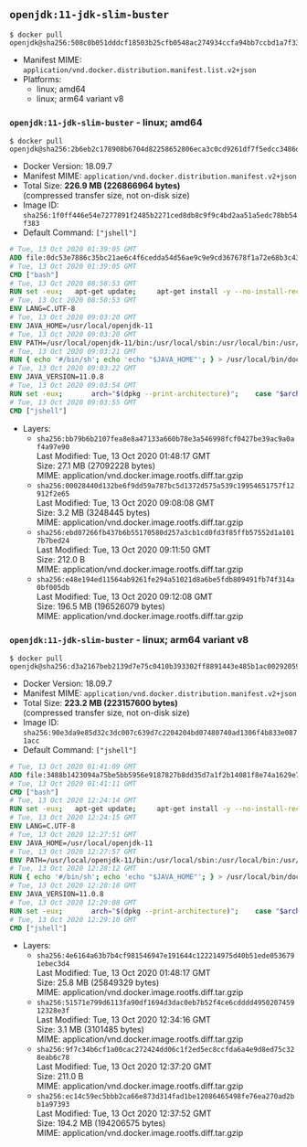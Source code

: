 ## `openjdk:11-jdk-slim-buster`

```console
$ docker pull openjdk@sha256:508c0b051dddcf18503b25cfb0548ac274934ccfa94bb7ccbd1a7f3365ff91da
```

-	Manifest MIME: `application/vnd.docker.distribution.manifest.list.v2+json`
-	Platforms:
	-	linux; amd64
	-	linux; arm64 variant v8

### `openjdk:11-jdk-slim-buster` - linux; amd64

```console
$ docker pull openjdk@sha256:2b6eb2c178908b6704d82258652806eca3c0cd9261df7f5edcc3486d63bc6e60
```

-	Docker Version: 18.09.7
-	Manifest MIME: `application/vnd.docker.distribution.manifest.v2+json`
-	Total Size: **226.9 MB (226866964 bytes)**  
	(compressed transfer size, not on-disk size)
-	Image ID: `sha256:1f0ff446e54e7277891f2485b2271ced8db8c9f9c4bd2aa51a5edc78bb54f383`
-	Default Command: `["jshell"]`

```dockerfile
# Tue, 13 Oct 2020 01:39:05 GMT
ADD file:0dc53e7886c35bc21ae6c4f6cedda54d56ae9c9e9cd367678f1a72e68b3c43d4 in / 
# Tue, 13 Oct 2020 01:39:05 GMT
CMD ["bash"]
# Tue, 13 Oct 2020 08:58:53 GMT
RUN set -eux; 	apt-get update; 	apt-get install -y --no-install-recommends 		ca-certificates p11-kit 	; 	rm -rf /var/lib/apt/lists/*
# Tue, 13 Oct 2020 08:58:53 GMT
ENV LANG=C.UTF-8
# Tue, 13 Oct 2020 09:03:20 GMT
ENV JAVA_HOME=/usr/local/openjdk-11
# Tue, 13 Oct 2020 09:03:20 GMT
ENV PATH=/usr/local/openjdk-11/bin:/usr/local/sbin:/usr/local/bin:/usr/sbin:/usr/bin:/sbin:/bin
# Tue, 13 Oct 2020 09:03:21 GMT
RUN { echo '#/bin/sh'; echo 'echo "$JAVA_HOME"'; } > /usr/local/bin/docker-java-home && chmod +x /usr/local/bin/docker-java-home && [ "$JAVA_HOME" = "$(docker-java-home)" ]
# Tue, 13 Oct 2020 09:03:22 GMT
ENV JAVA_VERSION=11.0.8
# Tue, 13 Oct 2020 09:03:54 GMT
RUN set -eux; 		arch="$(dpkg --print-architecture)"; 	case "$arch" in 		arm64 | aarch64) downloadUrl=https://github.com/AdoptOpenJDK/openjdk11-upstream-binaries/releases/download/jdk-11.0.8%2B10/OpenJDK11U-jdk_aarch64_linux_11.0.8_10.tar.gz ;; 		amd64 | i386:x86-64) downloadUrl=https://github.com/AdoptOpenJDK/openjdk11-upstream-binaries/releases/download/jdk-11.0.8%2B10/OpenJDK11U-jdk_x64_linux_11.0.8_10.tar.gz ;; 		*) echo >&2 "error: unsupported architecture: '$arch'"; exit 1 ;; 	esac; 		savedAptMark="$(apt-mark showmanual)"; 	apt-get update; 	apt-get install -y --no-install-recommends 		dirmngr 		gnupg 		wget 	; 	rm -rf /var/lib/apt/lists/*; 		wget -O openjdk.tgz.asc "$downloadUrl.sign"; 	wget -O openjdk.tgz "$downloadUrl" --progress=dot:giga; 		export GNUPGHOME="$(mktemp -d)"; 	gpg --batch --keyserver ha.pool.sks-keyservers.net --keyserver-options no-self-sigs-only --recv-keys CA5F11C6CE22644D42C6AC4492EF8D39DC13168F; 	gpg --batch --keyserver ha.pool.sks-keyservers.net --recv-keys EAC843EBD3EFDB98CC772FADA5CD6035332FA671; 	gpg --batch --list-sigs --keyid-format 0xLONG CA5F11C6CE22644D42C6AC4492EF8D39DC13168F 		| tee /dev/stderr 		| grep '0xA5CD6035332FA671' 		| grep 'Andrew Haley'; 	gpg --batch --verify openjdk.tgz.asc openjdk.tgz; 	gpgconf --kill all; 	rm -rf "$GNUPGHOME"; 		mkdir -p "$JAVA_HOME"; 	tar --extract 		--file openjdk.tgz 		--directory "$JAVA_HOME" 		--strip-components 1 		--no-same-owner 	; 	rm openjdk.tgz*; 			apt-mark auto '.*' > /dev/null; 	[ -z "$savedAptMark" ] || apt-mark manual $savedAptMark > /dev/null; 	apt-get purge -y --auto-remove -o APT::AutoRemove::RecommendsImportant=false; 		{ 		echo '#!/usr/bin/env bash'; 		echo 'set -Eeuo pipefail'; 		echo 'if ! [ -d "$JAVA_HOME" ]; then echo >&2 "error: missing JAVA_HOME environment variable"; exit 1; fi'; 		echo 'cacertsFile=; for f in "$JAVA_HOME/lib/security/cacerts" "$JAVA_HOME/jre/lib/security/cacerts"; do if [ -e "$f" ]; then cacertsFile="$f"; break; fi; done'; 		echo 'if [ -z "$cacertsFile" ] || ! [ -f "$cacertsFile" ]; then echo >&2 "error: failed to find cacerts file in $JAVA_HOME"; exit 1; fi'; 		echo 'trust extract --overwrite --format=java-cacerts --filter=ca-anchors --purpose=server-auth "$cacertsFile"'; 	} > /etc/ca-certificates/update.d/docker-openjdk; 	chmod +x /etc/ca-certificates/update.d/docker-openjdk; 	/etc/ca-certificates/update.d/docker-openjdk; 		find "$JAVA_HOME/lib" -name '*.so' -exec dirname '{}' ';' | sort -u > /etc/ld.so.conf.d/docker-openjdk.conf; 	ldconfig; 		fileEncoding="$(echo 'System.out.println(System.getProperty("file.encoding"))' | jshell -s -)"; [ "$fileEncoding" = 'UTF-8' ]; rm -rf ~/.java; 	javac --version; 	java --version
# Tue, 13 Oct 2020 09:03:55 GMT
CMD ["jshell"]
```

-	Layers:
	-	`sha256:bb79b6b2107fea8e8a47133a660b78e3a546998fcf0427be39ac9a0af4a97e90`  
		Last Modified: Tue, 13 Oct 2020 01:48:17 GMT  
		Size: 27.1 MB (27092228 bytes)  
		MIME: application/vnd.docker.image.rootfs.diff.tar.gzip
	-	`sha256:00028440d132be6f9dd59a787bc5d1372d575a539c19954651757f12912f2e65`  
		Last Modified: Tue, 13 Oct 2020 09:08:08 GMT  
		Size: 3.2 MB (3248445 bytes)  
		MIME: application/vnd.docker.image.rootfs.diff.tar.gzip
	-	`sha256:ebd07266fb437b6b55170580d257a3cb1cd0fd3f85ffb57552d1a1017b7bed24`  
		Last Modified: Tue, 13 Oct 2020 09:11:50 GMT  
		Size: 212.0 B  
		MIME: application/vnd.docker.image.rootfs.diff.tar.gzip
	-	`sha256:e48e194ed11564ab9261fe294a51021d8a6be5fdb809491fb74f314a0bf005db`  
		Last Modified: Tue, 13 Oct 2020 09:12:08 GMT  
		Size: 196.5 MB (196526079 bytes)  
		MIME: application/vnd.docker.image.rootfs.diff.tar.gzip

### `openjdk:11-jdk-slim-buster` - linux; arm64 variant v8

```console
$ docker pull openjdk@sha256:d3a2167beb2139d7e75c0410b393302ff8891443e485b1ac00292059cdb65a96
```

-	Docker Version: 18.09.7
-	Manifest MIME: `application/vnd.docker.distribution.manifest.v2+json`
-	Total Size: **223.2 MB (223157600 bytes)**  
	(compressed transfer size, not on-disk size)
-	Image ID: `sha256:90e3da9e85d32c3dc007c639d7c2204204bd07480740ad1306f4b833e0871acc`
-	Default Command: `["jshell"]`

```dockerfile
# Tue, 13 Oct 2020 01:41:09 GMT
ADD file:3488b1423094a75be5bb5956e9187827b8dd35d7a1f2b14081f8e74a1629e7d0 in / 
# Tue, 13 Oct 2020 01:41:11 GMT
CMD ["bash"]
# Tue, 13 Oct 2020 12:24:14 GMT
RUN set -eux; 	apt-get update; 	apt-get install -y --no-install-recommends 		ca-certificates p11-kit 	; 	rm -rf /var/lib/apt/lists/*
# Tue, 13 Oct 2020 12:24:15 GMT
ENV LANG=C.UTF-8
# Tue, 13 Oct 2020 12:27:51 GMT
ENV JAVA_HOME=/usr/local/openjdk-11
# Tue, 13 Oct 2020 12:27:57 GMT
ENV PATH=/usr/local/openjdk-11/bin:/usr/local/sbin:/usr/local/bin:/usr/sbin:/usr/bin:/sbin:/bin
# Tue, 13 Oct 2020 12:28:12 GMT
RUN { echo '#/bin/sh'; echo 'echo "$JAVA_HOME"'; } > /usr/local/bin/docker-java-home && chmod +x /usr/local/bin/docker-java-home && [ "$JAVA_HOME" = "$(docker-java-home)" ]
# Tue, 13 Oct 2020 12:28:18 GMT
ENV JAVA_VERSION=11.0.8
# Tue, 13 Oct 2020 12:29:08 GMT
RUN set -eux; 		arch="$(dpkg --print-architecture)"; 	case "$arch" in 		arm64 | aarch64) downloadUrl=https://github.com/AdoptOpenJDK/openjdk11-upstream-binaries/releases/download/jdk-11.0.8%2B10/OpenJDK11U-jdk_aarch64_linux_11.0.8_10.tar.gz ;; 		amd64 | i386:x86-64) downloadUrl=https://github.com/AdoptOpenJDK/openjdk11-upstream-binaries/releases/download/jdk-11.0.8%2B10/OpenJDK11U-jdk_x64_linux_11.0.8_10.tar.gz ;; 		*) echo >&2 "error: unsupported architecture: '$arch'"; exit 1 ;; 	esac; 		savedAptMark="$(apt-mark showmanual)"; 	apt-get update; 	apt-get install -y --no-install-recommends 		dirmngr 		gnupg 		wget 	; 	rm -rf /var/lib/apt/lists/*; 		wget -O openjdk.tgz.asc "$downloadUrl.sign"; 	wget -O openjdk.tgz "$downloadUrl" --progress=dot:giga; 		export GNUPGHOME="$(mktemp -d)"; 	gpg --batch --keyserver ha.pool.sks-keyservers.net --keyserver-options no-self-sigs-only --recv-keys CA5F11C6CE22644D42C6AC4492EF8D39DC13168F; 	gpg --batch --keyserver ha.pool.sks-keyservers.net --recv-keys EAC843EBD3EFDB98CC772FADA5CD6035332FA671; 	gpg --batch --list-sigs --keyid-format 0xLONG CA5F11C6CE22644D42C6AC4492EF8D39DC13168F 		| tee /dev/stderr 		| grep '0xA5CD6035332FA671' 		| grep 'Andrew Haley'; 	gpg --batch --verify openjdk.tgz.asc openjdk.tgz; 	gpgconf --kill all; 	rm -rf "$GNUPGHOME"; 		mkdir -p "$JAVA_HOME"; 	tar --extract 		--file openjdk.tgz 		--directory "$JAVA_HOME" 		--strip-components 1 		--no-same-owner 	; 	rm openjdk.tgz*; 			apt-mark auto '.*' > /dev/null; 	[ -z "$savedAptMark" ] || apt-mark manual $savedAptMark > /dev/null; 	apt-get purge -y --auto-remove -o APT::AutoRemove::RecommendsImportant=false; 		{ 		echo '#!/usr/bin/env bash'; 		echo 'set -Eeuo pipefail'; 		echo 'if ! [ -d "$JAVA_HOME" ]; then echo >&2 "error: missing JAVA_HOME environment variable"; exit 1; fi'; 		echo 'cacertsFile=; for f in "$JAVA_HOME/lib/security/cacerts" "$JAVA_HOME/jre/lib/security/cacerts"; do if [ -e "$f" ]; then cacertsFile="$f"; break; fi; done'; 		echo 'if [ -z "$cacertsFile" ] || ! [ -f "$cacertsFile" ]; then echo >&2 "error: failed to find cacerts file in $JAVA_HOME"; exit 1; fi'; 		echo 'trust extract --overwrite --format=java-cacerts --filter=ca-anchors --purpose=server-auth "$cacertsFile"'; 	} > /etc/ca-certificates/update.d/docker-openjdk; 	chmod +x /etc/ca-certificates/update.d/docker-openjdk; 	/etc/ca-certificates/update.d/docker-openjdk; 		find "$JAVA_HOME/lib" -name '*.so' -exec dirname '{}' ';' | sort -u > /etc/ld.so.conf.d/docker-openjdk.conf; 	ldconfig; 		fileEncoding="$(echo 'System.out.println(System.getProperty("file.encoding"))' | jshell -s -)"; [ "$fileEncoding" = 'UTF-8' ]; rm -rf ~/.java; 	javac --version; 	java --version
# Tue, 13 Oct 2020 12:29:10 GMT
CMD ["jshell"]
```

-	Layers:
	-	`sha256:4e6164a63b7b4cf981546947e191644c122214975d40b51ede0536791ebec3d4`  
		Last Modified: Tue, 13 Oct 2020 01:48:17 GMT  
		Size: 25.8 MB (25849329 bytes)  
		MIME: application/vnd.docker.image.rootfs.diff.tar.gzip
	-	`sha256:51571e799d6113fa90df1694d3dac0eb7b52f4ce6cdddd495020745912328e3f`  
		Last Modified: Tue, 13 Oct 2020 12:34:16 GMT  
		Size: 3.1 MB (3101485 bytes)  
		MIME: application/vnd.docker.image.rootfs.diff.tar.gzip
	-	`sha256:9f7c34b6cf1a00cac272424dd06c1f2ed5ec8ccfda6a4e9d8ed75c328eab6c78`  
		Last Modified: Tue, 13 Oct 2020 12:37:20 GMT  
		Size: 211.0 B  
		MIME: application/vnd.docker.image.rootfs.diff.tar.gzip
	-	`sha256:ec14c59ec5bbb2ca66e873d314fad1be12086465498fe76ea270ad2bb1a97393`  
		Last Modified: Tue, 13 Oct 2020 12:37:52 GMT  
		Size: 194.2 MB (194206575 bytes)  
		MIME: application/vnd.docker.image.rootfs.diff.tar.gzip
